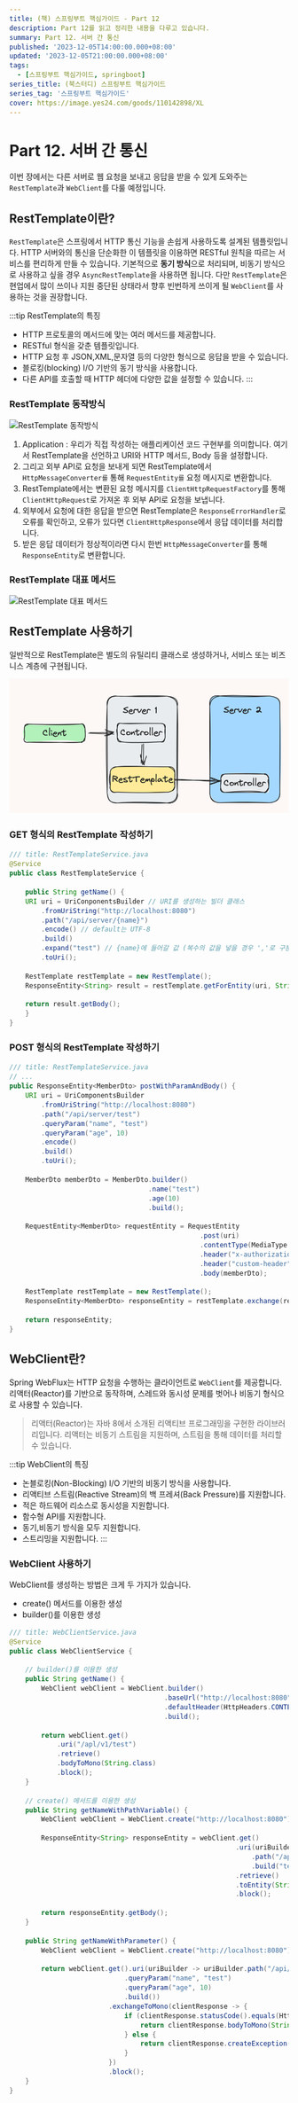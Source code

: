 ```yaml
---
title: (책) 스프링부트 핵심가이드 - Part 12
description: Part 12를 읽고 정리한 내용을 다루고 있습니다.
summary: Part 12. 서버 간 통신
published: '2023-12-05T14:00:00.000+08:00'
updated: '2023-12-05T21:00:00.000+08:00'
tags:
  - [스프링부트 핵심가이드, springboot]
series_title: (북스터디) 스프링부트 핵심가이드
series_tag: '스프링부트 핵심가이드'
cover: https://image.yes24.com/goods/110142898/XL
---
```


# Part 12. 서버 간 통신

이번 장에서는 다른 서버로 웹 요청을 보내고 응답을 받을 수 있게 도와주는 `RestTemplate`과 `WebClient`를 다룰 예정입니다.

## RestTemplate이란?

`RestTemplate`은 스프링에서 HTTP 통신 기능을 손쉽게 사용하도록 설계된 템플릿입니다. HTTP 서버와의 통신을 단순화한 이 템플릿을 이용하면 RESTful 원칙을 따르는 서비스를 편리하게 만들 수 있습니다.
기본적으로 **동기 방식**으로 처리되며, 비동기 방식으로 사용하고 싶을 경우 `AsyncRestTemplate`을 사용하면 됩니다. 다만 `RestTemplate`은 현업에서 많이 쓰이나 지원 중단된 상태라서
향후 빈번하게 쓰이게 될 `WebClient`를 사용하는 것을 권장합니다.

:::tip RestTemplate의 특징
- HTTP 프로토콜의 메서드에 맞는 여러 메서드를 제공합니다.
- RESTful 형식을 갖춘 템플릿입니다.
- HTTP 요청 후 JSON,XML,문자열 등의 다양한 형식으로 응답을 받을 수 있습니다.
- 블로킹(blocking) I/O 기반의 동기 방식을 사용합니다.
- 다른 API를 호출할 때 HTTP 헤더에 다양한 값을 설정할 수 있습니다.
:::

### RestTemplate 동작방식

![RestTemplate 동작방식](https://velog.velcdn.com/images/dnrwhddk1/post/8c45e20b-b7ce-4de6-ba79-d09a098d97c9/image.png)

1. Application : 우리가 직접 작성하는 애플리케이션 코드 구현부를 의미합니다. 여기서 RestTemplate을 선언하고 URI와 HTTP 메서드, Body 등을 설정합니다.
2. 그리고 외부 API로 요청을 보내게 되면 RestTemplate에서 `HttpMessageConverter를` 통해 `RequestEntity를` 요청 메시지로 변환합니다.
3. RestTemplate에서는 변환된 요청 메시지를 `ClientHttpRequestFactory`를 통해 `ClientHttpRequest`로 가져온 후 외부 API로 요청을 보냅니다.
4. 외부에서 요청에 대한 응답을 받으면 RestTemplate은 `ResponseErrorHandler`로 오류를 확인하고, 오류가 있다면 `ClientHttpResponse`에서 응답 데이터를 처리합니다.
5. 받은 응답 데이터가 정상적이라면 다시 한번 `HttpMessageConverter`를 통해 `ResponseEntity`로 변환합니다.

### RestTemplate 대표 메서드

![RestTemplate 대표 메서드](https://velog.velcdn.com/images/dnrwhddk1/post/95cac7a8-31c0-41c1-a77f-e8f943bcab4c/image.png)

## RestTemplate 사용하기

일반적으로 RestTemplate은 별도의 유틸리티 클래스로 생성하거나, 서비스 또는 비즈니스 계층에 구현됩니다.

![img.png](img.png)

### GET 형식의 RestTemplate 작성하기

```java
/// title: RestTemplateService.java
@Service
public class RestTemplateService {

    public String getName() {
    URI uri = UriConponentsBuilder // URI를 생성하는 빌더 클래스
        .fromUriString("http://localhost:8080")
        .path("/api/server/{name}")
        .encode() // default는 UTF-8
        .build()
        .expand("test") // {name}에 들어갈 값 (복수의 값을 넣을 경우 ','로 구분)
        .toUri();
        
    RestTemplate restTemplate = new RestTemplate();
    ResponseEntity<String> result = restTemplate.getForEntity(uri, String.class);
    
    return result.getBody();
    }
}
```

### POST 형식의 RestTemplate 작성하기

```java
/// title: RestTemplateService.java
// ...
public ResponseEntity<MemberDto> postWithParamAndBody() {
    URI uri = UriComponentsBuilder
        .fromUriString("http://localhost:8080")
        .path("/api/server/test")
        .queryParam("name", "test")
        .queryParam("age", 10)
        .encode()
        .build()
        .toUri();
        
    MemberDto memberDto = MemberDto.builder()
                                   .name("test")
                                   .age(10)
                                   .build();
 
    RequestEntity<MemberDto> requestEntity = RequestEntity
                                                .post(uri)
                                                .contentType(MediaType.APPLICATION_JSON) // 요청 헤더
                                                .header("x-authorization", "abcd") // 요청 헤더
                                                .header("custom-header", "ffff") // 요청 헤더
                                                .body(memberDto);
                                                
    RestTemplate restTemplate = new RestTemplate();
    ResponseEntity<MemberDto> responseEntity = restTemplate.exchange(requestEntity, MemberDto.class);
    
    return responseEntity;                                  
}
```

## WebClient란?

Spring WebFlux는 HTTP 요청을 수행하는 클라이언트로 `WebClient`를 제공합니다. 리액터(Reactor)를 기반으로 동작하며, 스레드와 동시성 문제를 벗어나 비동기 형식으로 사용할 수 있습니다.

> 리액터(Reactor)는 자바 8에서 소개된 리액티브 프로그래밍을 구현한 라이브러리입니다. 리액터는 비동기 스트림을 지원하며, 스트림을 통해 데이터를 처리할 수 있습니다.

:::tip WebClient의 특징
- 논블로킹(Non-Blocking) I/O 기반의 비동기 방식을 사용합니다.
- 리액티브 스트림(Reactive Stream)의 백 프레셔(Back Pressure)를 지원합니다.
- 적은 하드웨어 리소스로 동시성을 지원합니다.
- 함수형 API를 지원합니다.
- 동기,비동기 방식을 모두 지원합니다.
- 스트리밍을 지원합니다.
:::

### WebClient 사용하기

WebClient를 생성하는 방법은 크게 두 가지가 있습니다.

- create() 메서드를 이용한 생성
- builder()를 이용한 생성

```java
/// title: WebClientService.java
@Service
public class WebClientService {

    // builder()를 이용한 생성 
    public String getName() {
        WebClient webClient = WebClient.builder()
                                       .baseUrl("http://localhost:8080")
                                       .defaultHeader(HttpHeaders.CONTENT_TYPE, MediaType.APPLICATION_JSON_VALUE)
                                       .build();
        
        return webClient.get()
            .uri("/apl/v1/test")
            .retrieve()
            .bodyToMono(String.class)
            .block();                                      
    }
    
    // create() 메서드를 이용한 생성
    public String getNameWithPathVariable() {
        WebClient webClient = WebClient.create("http://localhost:8080");
        
        ResponseEntity<String> responseEntity = webClient.get()
                                                         .uri(uriBuilder -> uriBuilder
                                                             .path("/api/v1/{name}")
                                                             .build("test"))
                                                         .retrieve()
                                                         .toEntity(String.class)
                                                         .block();
                                                            
        return responseEntity.getBody();
    }
    
    public String getNameWithParameter() {
        WebClient webClient = WebClient.create("http://localhost:8080");
        
        return webClient.get().uri(uriBuilder -> uriBuilder.path("/api/v1")
                             .queryParam("name", "test")
                             .queryParam("age", 10)
                             .build())
                         .exchangeToMono(clientResponse -> {
                             if (clientResponse.statusCode().equals(HttpStatus.OK)) {
                                 return clientResponse.bodyToMono(String.class);
                             } else {
                                 return clientResponse.createException().flatMap(Mono::error);
                             }
                         })
                         .block();
    }
}
```
